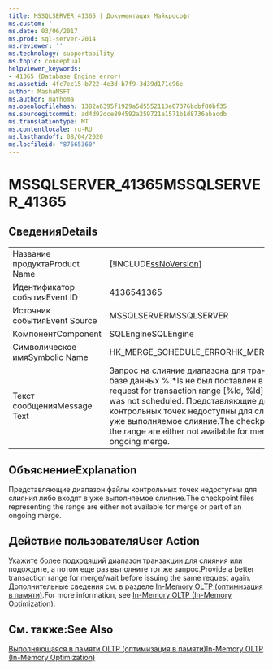 ```yaml
---
title: MSSQLSERVER_41365 | Документация Майкрософт
ms.custom: ''
ms.date: 03/06/2017
ms.prod: sql-server-2014
ms.reviewer: ''
ms.technology: supportability
ms.topic: conceptual
helpviewer_keywords:
- 41365 (Database Engine error)
ms.assetid: 4fc7ec15-b722-4e3d-b7f9-3d39d171e96e
author: MashaMSFT
ms.author: mathoma
ms.openlocfilehash: 1382a6395f1929a5d5552113e07376bcbf80bf35
ms.sourcegitcommit: ad4d92dce894592a259721a1571b1d8736abacdb
ms.translationtype: MT
ms.contentlocale: ru-RU
ms.lasthandoff: 08/04/2020
ms.locfileid: "87665360"
---
```

# <a name="mssqlserver_41365"></a><span data-ttu-id="33ac1-102">MSSQLSERVER_41365</span><span class="sxs-lookup"><span data-stu-id="33ac1-102">MSSQLSERVER_41365</span></span>
    
## <a name="details"></a><span data-ttu-id="33ac1-103">Сведения</span><span class="sxs-lookup"><span data-stu-id="33ac1-103">Details</span></span>  
  
|||  
|-|-|  
|<span data-ttu-id="33ac1-104">Название продукта</span><span class="sxs-lookup"><span data-stu-id="33ac1-104">Product Name</span></span>|[!INCLUDE[ssNoVersion](../../includes/ssnoversion-md.md)]|  
|<span data-ttu-id="33ac1-105">Идентификатор события</span><span class="sxs-lookup"><span data-stu-id="33ac1-105">Event ID</span></span>|<span data-ttu-id="33ac1-106">41365</span><span class="sxs-lookup"><span data-stu-id="33ac1-106">41365</span></span>|  
|<span data-ttu-id="33ac1-107">Источник события</span><span class="sxs-lookup"><span data-stu-id="33ac1-107">Event Source</span></span>|<span data-ttu-id="33ac1-108">MSSQLSERVER</span><span class="sxs-lookup"><span data-stu-id="33ac1-108">MSSQLSERVER</span></span>|  
|<span data-ttu-id="33ac1-109">Компонент</span><span class="sxs-lookup"><span data-stu-id="33ac1-109">Component</span></span>|<span data-ttu-id="33ac1-110">SQLEngine</span><span class="sxs-lookup"><span data-stu-id="33ac1-110">SQLEngine</span></span>|  
|<span data-ttu-id="33ac1-111">Символическое имя</span><span class="sxs-lookup"><span data-stu-id="33ac1-111">Symbolic Name</span></span>|<span data-ttu-id="33ac1-112">HK_MERGE_SCHEDULE_ERROR</span><span class="sxs-lookup"><span data-stu-id="33ac1-112">HK_MERGE_SCHEDULE_ERROR</span></span>|  
|<span data-ttu-id="33ac1-113">Текст сообщения</span><span class="sxs-lookup"><span data-stu-id="33ac1-113">Message Text</span></span>|<span data-ttu-id="33ac1-114">Запрос на слияние диапазона для транзакции [%ld, %ld] в базе данных %.\*ls не был поставлен в расписание.</span><span class="sxs-lookup"><span data-stu-id="33ac1-114">Merge request for transaction range [%ld, %ld] on database %.\*ls was not scheduled.</span></span> <span data-ttu-id="33ac1-115">Представляющие диапазон файлы контрольных точек недоступны для слияния либо входят в уже выполняемое слияние.</span><span class="sxs-lookup"><span data-stu-id="33ac1-115">The checkpoint files representing the range are either not available for merge or part of an ongoing merge.</span></span>|  
  
## <a name="explanation"></a><span data-ttu-id="33ac1-116">Объяснение</span><span class="sxs-lookup"><span data-stu-id="33ac1-116">Explanation</span></span>  
 <span data-ttu-id="33ac1-117">Представляющие диапазон файлы контрольных точек недоступны для слияния либо входят в уже выполняемое слияние.</span><span class="sxs-lookup"><span data-stu-id="33ac1-117">The checkpoint files representing the range are either not available for merge or part of an ongoing merge.</span></span>  
  
## <a name="user-action"></a><span data-ttu-id="33ac1-118">Действие пользователя</span><span class="sxs-lookup"><span data-stu-id="33ac1-118">User Action</span></span>  
 <span data-ttu-id="33ac1-119">Укажите более подходящий диапазон транзакции для слияния или подождите, а потом еще раз выполните тот же запрос.</span><span class="sxs-lookup"><span data-stu-id="33ac1-119">Provide a better transaction range for merge/wait before issuing the same request again.</span></span> <span data-ttu-id="33ac1-120">Дополнительные сведения см. в разделе [In-Memory OLTP (оптимизация в памяти)](../in-memory-oltp/in-memory-oltp-in-memory-optimization.md).</span><span class="sxs-lookup"><span data-stu-id="33ac1-120">For more information, see [In-Memory OLTP &#40;In-Memory Optimization&#41;](../in-memory-oltp/in-memory-oltp-in-memory-optimization.md).</span></span>  
  
## <a name="see-also"></a><span data-ttu-id="33ac1-121">См. также:</span><span class="sxs-lookup"><span data-stu-id="33ac1-121">See Also</span></span>  
 [<span data-ttu-id="33ac1-122">Выполняющаяся в памяти OLTP (оптимизация в памяти)</span><span class="sxs-lookup"><span data-stu-id="33ac1-122">In-Memory OLTP &#40;In-Memory Optimization&#41;</span></span>](../in-memory-oltp/in-memory-oltp-in-memory-optimization.md)  
  
  
